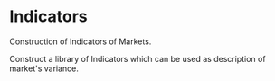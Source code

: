 # Indicators
Construction of Indicators of Markets.

Construct a library of Indicators which can be used as description of market's variance.
